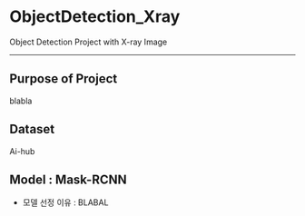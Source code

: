 # ObjectDetection_Xray
Object Detection Project with X-ray Image

***
## Purpose of Project
blabla

## Dataset
Ai-hub

## Model : Mask-RCNN
- 모델 선정 이유 : BLABAL
